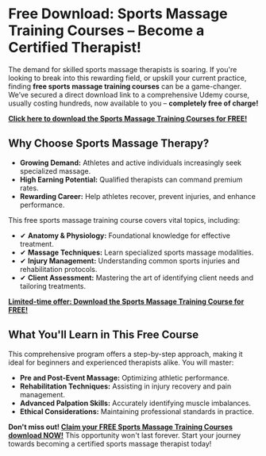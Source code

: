 # Free Download: Sports Massage Training Courses – Become a Certified Therapist!

The demand for skilled sports massage therapists is soaring. If you're looking to break into this rewarding field, or upskill your current practice, finding **free sports massage training courses** can be a game-changer. We’ve secured a direct download link to a comprehensive Udemy course, usually costing hundreds, now available to you – **completely free of charge!**

[**Click here to download the Sports Massage Training Courses for FREE!**](https://udemywork.com/sports-massage-training-courses)

## Why Choose Sports Massage Therapy?

*   **Growing Demand:** Athletes and active individuals increasingly seek specialized massage.
*   **High Earning Potential:** Qualified therapists can command premium rates.
*   **Rewarding Career:** Help athletes recover, prevent injuries, and enhance performance.

This free sports massage training course covers vital topics, including:

*   ✔ **Anatomy & Physiology:** Foundational knowledge for effective treatment.
*   ✔ **Massage Techniques:** Learn specialized sports massage modalities.
*   ✔ **Injury Management:** Understanding common sports injuries and rehabilitation protocols.
*   ✔ **Client Assessment:** Mastering the art of identifying client needs and tailoring treatments.

[**Limited-time offer: Download the Sports Massage Training Course for FREE!**](https://udemywork.com/sports-massage-training-courses)

## What You'll Learn in This Free Course

This comprehensive program offers a step-by-step approach, making it ideal for beginners and experienced therapists alike. You will master:

*   **Pre and Post-Event Massage:** Optimizing athletic performance.
*   **Rehabilitation Techniques:** Assisting in injury recovery and pain management.
*   **Advanced Palpation Skills:** Accurately identifying muscle imbalances.
*   **Ethical Considerations:** Maintaining professional standards in practice.

**Don't miss out! [Claim your FREE Sports Massage Training Courses download NOW!](https://udemywork.com/sports-massage-training-courses)** This opportunity won't last forever. Start your journey towards becoming a certified sports massage therapist today!
